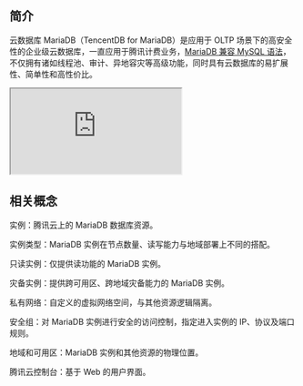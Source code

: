 
## 简介
云数据库 MariaDB（TencentDB for MariaDB）是应用于 OLTP 场景下的高安全性的企业级云数据库，一直应用于腾讯计费业务，[MariaDB 兼容 MySQL 语法](https://cloud.tencent.com/document/product/237/6988)，不仅拥有诸如线程池、审计、异地容灾等高级功能，同时具有云数据库的易扩展性、简单性和高性价比。

<div class="doc-video-mod"><iframe src="https://cloud.tencent.com/edu/learning/quick-play/2679-51906?source=gw.doc.media&withPoster=1&notip=1"></iframe></div>

## 相关概念
实例：腾讯云上的 MariaDB 数据库资源。

实例类型：MariaDB 实例在节点数量、读写能力与地域部署上不同的搭配。

只读实例：仅提供读功能的 MariaDB 实例。

灾备实例：提供跨可用区、跨地域灾备能力的 MariaDB 实例。

私有网络：自定义的虚拟网络空间，与其他资源逻辑隔离。

安全组：对 MariaDB 实例进行安全的访问控制，指定进入实例的 IP、协议及端口规则。

地域和可用区：MariaDB 实例和其他资源的物理位置。

腾讯云控制台：基于 Web 的用户界面。

